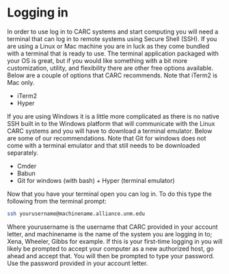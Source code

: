 # Logging in

In order to use log in to CARC systems and start computing you will need a terminal that can log in to remote systems using Secure Shell (SSH). If you are using a Linux or Mac machine you are in luck as they come bundled with a terminal that is ready to use. The terminal application packaged with your OS is great, but if you would like something with a bit more customization, utility, and flexibility there are other free options available. Below are a couple of options that CARC recommends. Note that iTerm2 is Mac only.


* iTerm2
* Hyper


If you are using Windows it is a little more complicated as there is no native SSH built in to the Windows platform that will communicate with the Linux CARC systems and you will have to download a terminal emulator. Below are some of our recommendations. Note that Git for windows does not come with a terminal emulator and that still needs to be downloaded separately. 


* Cmder
* Babun
* Git for windows (with bash) + Hyper (terminal emulator)


Now that you have your terminal open you can log in. To do this type the following from the terminal prompt:

```bash
ssh yourusername@machinename.alliance.unm.edu
```

Where yourusername is the username that CARC provided in your account letter, and machinename is the name of the system you are logging in to; Xena, Wheeler, Gibbs for example. If this is your first-time logging in you will likely be prompted to accept your computer as a new authorized host, go ahead and accept that. You will then be prompted to type your password. Use the password provided in your account letter.
